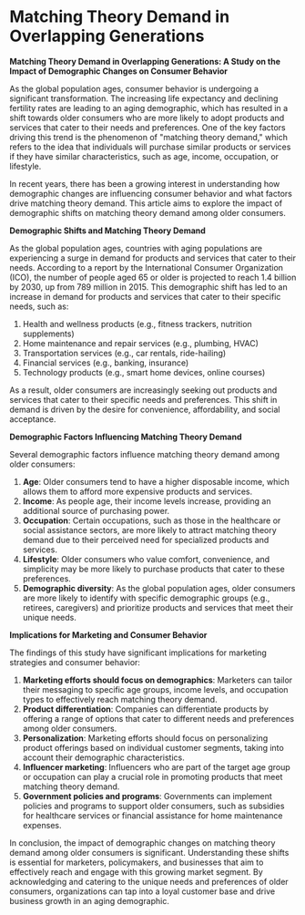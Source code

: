 # Matching Theory Demand in Overlapping Generations

**Matching Theory Demand in Overlapping Generations: A Study on the Impact of Demographic Changes on Consumer Behavior**

As the global population ages, consumer behavior is undergoing a significant transformation. The increasing life expectancy and declining fertility rates are leading to an aging demographic, which has resulted in a shift towards older consumers who are more likely to adopt products and services that cater to their needs and preferences. One of the key factors driving this trend is the phenomenon of "matching theory demand," which refers to the idea that individuals will purchase similar products or services if they have similar characteristics, such as age, income, occupation, or lifestyle.

In recent years, there has been a growing interest in understanding how demographic changes are influencing consumer behavior and what factors drive matching theory demand. This article aims to explore the impact of demographic shifts on matching theory demand among older consumers.

**Demographic Shifts and Matching Theory Demand**

As the global population ages, countries with aging populations are experiencing a surge in demand for products and services that cater to their needs. According to a report by the International Consumer Organization (ICO), the number of people aged 65 or older is projected to reach 1.4 billion by 2030, up from 789 million in 2015. This demographic shift has led to an increase in demand for products and services that cater to their specific needs, such as:

1. Health and wellness products (e.g., fitness trackers, nutrition supplements)
2. Home maintenance and repair services (e.g., plumbing, HVAC)
3. Transportation services (e.g., car rentals, ride-hailing)
4. Financial services (e.g., banking, insurance)
5. Technology products (e.g., smart home devices, online courses)

As a result, older consumers are increasingly seeking out products and services that cater to their specific needs and preferences. This shift in demand is driven by the desire for convenience, affordability, and social acceptance.

**Demographic Factors Influencing Matching Theory Demand**

Several demographic factors influence matching theory demand among older consumers:

1. **Age**: Older consumers tend to have a higher disposable income, which allows them to afford more expensive products and services.
2. **Income**: As people age, their income levels increase, providing an additional source of purchasing power.
3. **Occupation**: Certain occupations, such as those in the healthcare or social assistance sectors, are more likely to attract matching theory demand due to their perceived need for specialized products and services.
4. **Lifestyle**: Older consumers who value comfort, convenience, and simplicity may be more likely to purchase products that cater to these preferences.
5. **Demographic diversity**: As the global population ages, older consumers are more likely to identify with specific demographic groups (e.g., retirees, caregivers) and prioritize products and services that meet their unique needs.

**Implications for Marketing and Consumer Behavior**

The findings of this study have significant implications for marketing strategies and consumer behavior:

1. **Marketing efforts should focus on demographics**: Marketers can tailor their messaging to specific age groups, income levels, and occupation types to effectively reach matching theory demand.
2. **Product differentiation**: Companies can differentiate products by offering a range of options that cater to different needs and preferences among older consumers.
3. **Personalization**: Marketing efforts should focus on personalizing product offerings based on individual customer segments, taking into account their demographic characteristics.
4. **Influencer marketing**: Influencers who are part of the target age group or occupation can play a crucial role in promoting products that meet matching theory demand.
5. **Government policies and programs**: Governments can implement policies and programs to support older consumers, such as subsidies for healthcare services or financial assistance for home maintenance expenses.

In conclusion, the impact of demographic changes on matching theory demand among older consumers is significant. Understanding these shifts is essential for marketers, policymakers, and businesses that aim to effectively reach and engage with this growing market segment. By acknowledging and catering to the unique needs and preferences of older consumers, organizations can tap into a loyal customer base and drive business growth in an aging demographic.
